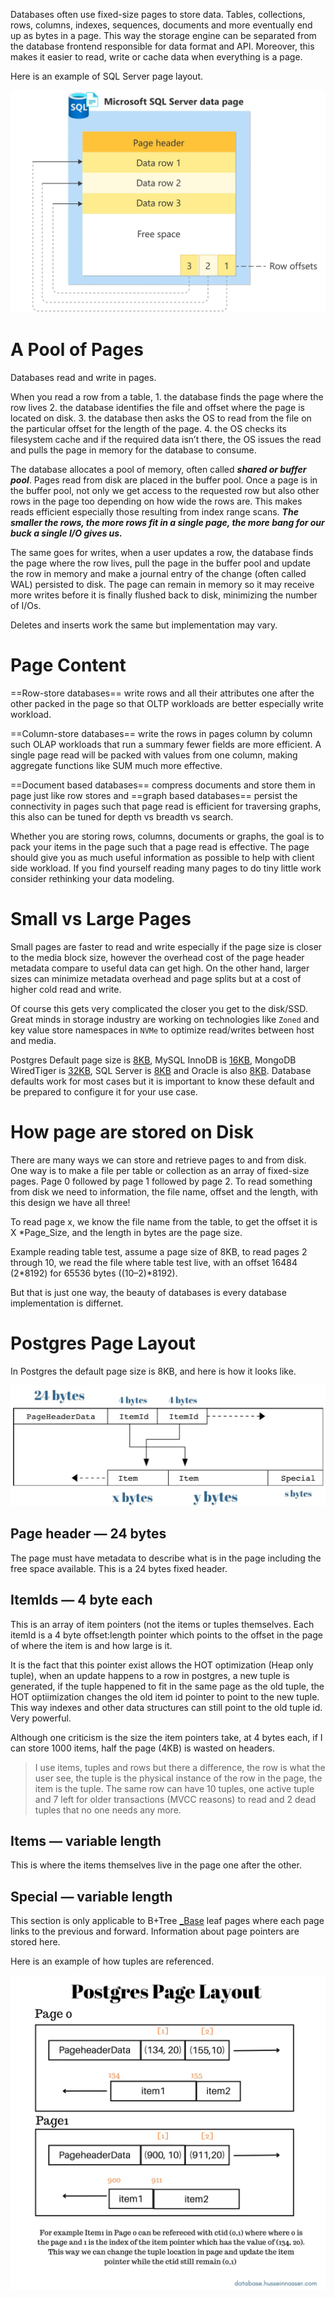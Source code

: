 Databases often use fixed-size pages to store data. Tables, collections, rows, columns, indexes, sequences, documents and more eventually end up as bytes in a page. This way the storage engine can be separated from the database frontend responsible for data format and API. Moreover, this makes it easier to read, write or cache data when everything is a page.

Here is an example of SQL Server page layout.

![Pasted image 20231014192657](../../../_Attachments/Pasted%20image%2020231014192657.png)

# A Pool of Pages

Databases read and write in pages. 

When you read a row from a table, 
	1. the database finds the page where the row lives 
	2. the database identifies the file and offset where the page is located on disk. 
	3. the database then asks the OS to read from the file on the particular offset for the length of the page. 
	4. the OS checks its filesystem cache and if the required data isn’t there, the OS issues the read and pulls the page in memory for the database to consume.

The database allocates a pool of memory, often called ***shared or buffer pool***. Pages read from disk are placed in the buffer pool. Once a page is in the buffer pool, not only we get access to the requested row but also other rows in the page too depending on how wide the rows are. This makes reads efficient especially those resulting from index range scans. ***The smaller the rows, the more rows fit in a single page, the more bang for our buck a single I/O gives us.***

The same goes for writes, when a user updates a row, the database finds the page where the row lives, pull the page in the buffer pool and update the row in memory and make a journal entry of the change (often called WAL) persisted to disk. The page can remain in memory so it may receive more writes before it is finally flushed back to disk, minimizing the number of I/Os. 

Deletes and inserts work the same but implementation may vary.

# **Page Content**

==Row-store databases== write rows and all their attributes one after the other packed in the page so that OLTP workloads are better especially write workload.

==Column-store databases== write the rows in pages column by column such OLAP workloads that run a summary fewer fields are more efficient. A single page read will be packed with values from one column, making aggregate functions like SUM much more effective.

==Document based databases== compress documents and store them in page just like row stores and ==graph based databases== persist the connectivity in pages such that page read is efficient for traversing graphs, this also can be tuned for depth vs breadth vs search.

Whether you are storing rows, columns, documents or graphs, the goal is to pack your items in the page such that a page read is effective. The page should give you as much useful information as possible to help with client side workload. If you find yourself reading many pages to do tiny little work consider rethinking your data modeling.

# Small vs Large Pages

Small pages are faster to read and write especially if the page size is closer to the media block size, however the overhead cost of the page header metadata compare to useful data can get high. On the other hand, larger sizes can minimize metadata overhead and page splits but at a cost of higher cold read and write.

Of course this gets very complicated the closer you get to the disk/SSD. Great minds in storage industry are working on technologies like `Zoned` and key value store namespaces in `NVMe` to optimize read/writes between host and media.

Postgres Default page size is [8KB](https://www.postgresql.org/docs/current/storage-page-layout.html), MySQL InnoDB is [16KB](https://dev.mysql.com/doc/refman/5.6/en/innodb-file-space.html), MongoDB WiredTiger is [32KB](https://source.wiredtiger.com/2.5.2/tune_page_sizes.html), SQL Server is [8KB](https://learn.microsoft.com/en-us/sql/relational-databases/pages-and-extents-architecture-guide?view=sql-server-ver16) and Oracle is also [8KB](https://docs.oracle.com/cd/E29127_01/doc.111170/e28967/nsslapd-db-page-size-5dsconf.htm). Database defaults work for most cases but it is important to know these default and be prepared to configure it for your use case.

# How page are stored on Disk

There are many ways we can store and retrieve pages to and from disk. One way is to make a file per table or collection as an array of fixed-size pages. Page 0 followed by page 1 followed by page 2. To read something from disk we need to information, the file name, offset and the length, with this design we have all three!

To read page x, we know the file name from the table, to get the offset it is X *Page_Size, and the length in bytes are the page size.

Example reading table test, assume a page size of 8KB, to read pages 2 through 10, we read the file where table test live, with an offset 16484 (2*8192) for 65536 bytes ((10–2)*8192).

But that is just one way, the beauty of databases is every database implementation is differnet.

# Postgres Page Layout

In Postgres the default page size is 8KB, and here is how it looks like.

![Pasted image 20231014193610](../../../_Attachments/Pasted%20image%2020231014193610.png)

## Page header — 24 bytes

The page must have metadata to describe what is in the page including the free space available. This is a 24 bytes fixed header.

## ItemIds — 4 byte each

This is an array of item pointers (not the items or tuples themselves. Each itemId is a 4 byte offset:length pointer which points to the offset in the page of where the item is and how large is it.

It is the fact that this pointer exist allows the HOT optimization (Heap only tuple), when an update happens to a row in postgres, a new tuple is generated, if the tuple happened to fit in the same page as the old tuple, the HOT optiimization changes the old item id pointer to point to the new tuple. This way indexes and other data structures can still point to the old tuple id. Very powerful.

Although one criticism is the size the item pointers take, at 4 bytes each, if I can store 1000 items, half the page (4KB) is wasted on headers.

> I use items, tuples and rows but there a difference, the row is what the user see, the tuple is the physical instance of the row in the page, the item is the tuple. The same row can have 10 tuples, one active tuple and 7 left for older transactions (MVCC reasons) to read and 2 dead tuples that no one needs any more.

## Items — variable length

This is where the items themselves live in the page one after the other.

## Special — variable length

This section is only applicable to B+Tree [_Base](../Indexes/_Base.md) leaf pages where each page links to the previous and forward. Information about page pointers are stored here.

Here is an example of how tuples are referenced.

![Pasted image 20231014194051](../../../_Attachments/Pasted%20image%2020231014194051.png)